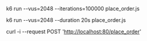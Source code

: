 k6 run --vus=2048 --iterations=100000 place_order.js

k6 run --vus=2048 --duration 20s place_order.js

curl -i --request POST '<http://localhost:80/place_order>'
